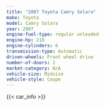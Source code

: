 ```yaml
---
title: "2007 Toyota Camry Solara"
make: Toyota
model: Camry Solara
year: 2007
engine-fuel-type: regular unleaded
engine-hp: 210
engine-cylinders: 6
transmission-type: Automatic
driven-wheels: Front wheel drive
number-of-doors: 2
market-category: N/A
vehicle-size: Midsize
vehicle-style: Coupe
---
```


{{< car_info >}}
